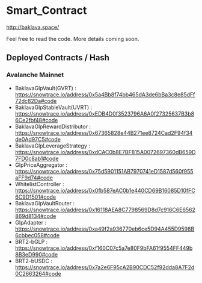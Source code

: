 # Smart_Contract

http://baklava.space/

Feel free to read the code. More details coming soon.

## Deployed Contracts / Hash

### Avalanche Mainnet
* BaklavaGlpVault(GVRT)	: https://snowtrace.io/address/0x5a4Bb8f74bb465dA3de6bBa3c8e85dFf72dc82Da#code
* BaklavaGlpStableVault(UVRT)	: https://snowtrace.io/address/0xEDB4D0f3523796A6A0f27325637B3b86Ce2fbf48#code
* BaklavaGlpRewardDistributor	: https://snowtrace.io/address/0x67365828e44B271ee8724Cad2F94f34de0Ad97C5#code
* BaklavaGlpLeverageStrategy	: https://snowtrace.io/address/0xdCAC0b8E7BF815A0072697360dB659D7FD0c8ab1#code
* GlpPriceAggregator	: https://snowtrace.io/address/0x75d5901151AB7970741eD1587d560f955aFF9d74#code
* WhitelistController	: https://snowtrace.io/address/0x0fb587eAC0b1e440CD69B16085D10fFC6C9D1501#code
* BaklavaGlpVaultRouter	: https://snowtrace.io/address/0x16118AEA8C7798569D8d7c916C6E6562869d8134#code
* GlpAdapter	: https://snowtrace.io/address/0xa49f2a936770eb6ce5D94A455D9598B6cbbec058#code
* BRT2-bGLP	: https://snowtrace.io/address/0xf160C07c5a7e80F9bFA61f9554FF449b8B3eD990#code
* BRT2-bUSDC	: https://snowtrace.io/address/0x7a2e6F95cA2B90CDC52f92dda8A7F2d0C2663264#code
